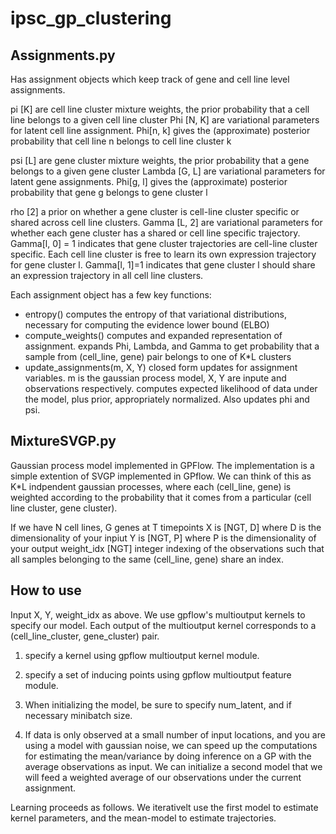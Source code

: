# ipsc_gp_clustering

## Assignments.py

Has assignment objects which keep track of gene and cell line level assignments.

pi [K] are cell line cluster mixture weights, the prior probability that a cell line belongs to a given cell line cluster
Phi [N, K] are variational parameters for latent cell line assignment. Phi[n, k] gives the (approximate) posterior probability that cell line n belongs to cell line cluster k

psi [L] are gene cluster mixture weights, the prior probability that a gene belongs to a given gene cluster
Lambda [G, L] are variational parameters for latent gene assignments. Phi[g, l] gives the (approximate) posterior probability that gene g belongs to gene cluster l

rho [2] a prior on whether a gene cluster is cell-line cluster specific or shared across cell line clusters.
Gamma [L, 2] are variational parameters for whether each gene cluster has a shared or cell line specific trajectory. Gamma[l, 0] = 1 indicates that gene cluster trajectories are cell-line cluster specific. Each cell line cluster is free to learn its own expression trajectory for gene cluster l. Gamma[l, 1]=1 indicates that gene cluster l should share an expression trajectory in all cell line clusters.

Each assignment object has a few key functions:
- entropy() computes the entropy of that variational distributions, necessary for computing the evidence lower bound (ELBO)
- compute_weights() computes and expanded representation of assignment. expands Phi, Lambda, and Gamma to get probability that a sample from (cell_line, gene) pair belongs to one of K*L clusters
- update_assignments(m, X, Y) closed form updates for assignment variables. m is the gaussian process model, X, Y are inpute and observations respectively. computes expected likelihood of data under the model, plus prior, appropriately normalized. Also updates phi and psi.


## MixtureSVGP.py

Gaussian process model implemented in GPFlow. The implementation is a simple extention of SVGP implemented in GPflow. We can think of this as K*L indpendent gaussian processes, where each (cell_line, gene) is weighted according to the probability that it comes from a particular (cell line cluster, gene cluster).

If we have N cell lines, G genes at T timepoints
X is [NGT, D] where D is the dimensionality of your inpiut
Y is [NGT, P] where P is the dimensionality of your output
weight_idx [NGT] integer indexing of the observations such that all samples belonging to the same (cell_line, gene) share an index.

## How to use

Input X, Y, weight_idx as above. We use gpflow's multioutput kernels to specify our model. Each output of the multioutput kernel corresponds to a (cell_line_cluster, gene_cluster) pair.

1. specify a kernel using gpflow multioutput kernel module.
2. specify a set of inducing points using gpflow multioutput feature module.
3. When initializing the model, be sure to specify num_latent, and if necessary minibatch size.

4. If data is only observed at a small number of input locations, and you are using a model with gaussian noise, we can speed up the computations for estimating the mean/variance by doing inference on a GP with the average observations as input. We can initialize a second model that we will feed a weighted average of our observations under the current assignment.

Learning proceeds as follows. We iterativelt use the first model to estimate kernel parameters, and the mean-model to estimate trajectories.
